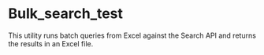 # Bulk_search_test
This utility runs batch queries from Excel against the Search API and returns the results in an Excel file.
